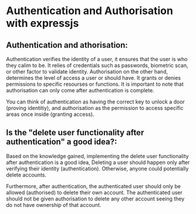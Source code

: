 # **Authentication and Authorisation with expressjs**



## Authentication and athorisation:

Authentication verifies the identity of a user, it ensures that the user is who they calim to be. It relies of credentials such as passwords, biometric scan, or other factor to validate identity. Authorisation on the other hand, determines the level of access a user or should have. It grants or denies permissions to specific resourses or functions. It is important to note that authorisation can only come after authentication is complete.

You can think of authentication as having the correct key to unlock a door (proving identitiy), and authorisation as the permission to access specific areas once inside (granting access).


## Is the "delete user functionality after authentication" a good idea?:

Based on the knowledge gained, implementing the delete user functionality after authentication is a good idea,  Deleting a user should happen only after verifying their identity (authentication). Otherwise, anyone could potentially delete accounts. 

Furthermore, after authentication, the authenticated user should only be allowed (authorised) to delete their own account. The authenticated user should not be given authorisation to delete any other account seeing they do not have ownership of that account.

